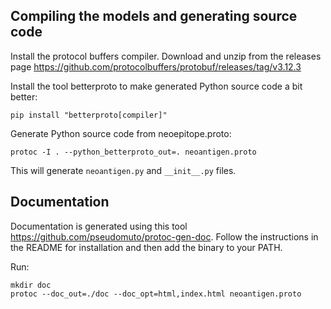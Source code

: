 

## Compiling the models and generating source code

Install the protocol buffers compiler. Download and unzip from the releases page https://github.com/protocolbuffers/protobuf/releases/tag/v3.12.3

Install the tool betterproto to make generated Python source code a bit better:
```
pip install "betterproto[compiler]"
```

Generate Python source code from neoepitope.proto:
```
protoc -I . --python_betterproto_out=. neoantigen.proto
```

This will generate `neoantigen.py` and `__init__.py` files.

## Documentation

Documentation is generated using this tool https://github.com/pseudomuto/protoc-gen-doc. Follow the instructions in the README for installation and then add the binary to your PATH.

Run:
```
mkdir doc
protoc --doc_out=./doc --doc_opt=html,index.html neoantigen.proto
```


